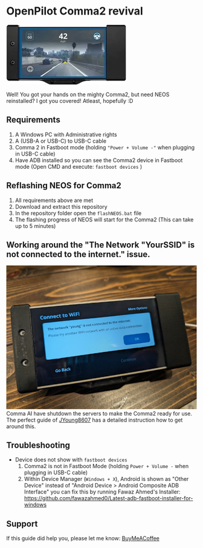 OpenPilot Comma2 revival
======
![Screenshot](images/comma2.jpg)

Well! You got your hands on the mighty Comma2, but need NEOS reinstalled?
I got you covered! Atleast, hopefully :D

Requirements
------
1. A Windows PC with Administrative rights
2. A (USB-A or USB-C) to USB-C cable
2. Comma 2 in Fastboot mode (holding `"Power + Volume -"` when plugging in USB-C cable)
3. Have ADB installed so you can see the Comma2 device in Fastboot mode (Open CMD and execute: `fastboot devices` )


Reflashing NEOS for Comma2
------
1. All requirements above are met
2. Download and extract this repository
3. In the repository folder open the `flashNEOS.bat` file
4. The flashing progress of NEOS will start for the Comma2 (This can take up to 5 minutes)

Working around the "The Network "YourSSID" is not connected to the internet." issue.
------
![Screenshot](images/neos_stuck_install.jpg)
Comma AI have shutdown the servers to make the Comma2 ready for use.
The perfect guide of [JYoung8607](https://github.com/jyoung8607/neos-manual-install) has a detailed instruction how to get around this.


Troubleshooting
------
- Device does not show with `fastboot devices`
    1. Comma2 is not in Fastboot Mode (holding `Power + Volume -` when plugging in USB-C cable)
    2. Within Device Manager (`Windows + X`), Android is shown as "Other Device" instead of "Android Device > Android Composite ADB Interface" you can fix this by running Fawaz Ahmed's Installer: https://github.com/fawazahmed0/Latest-adb-fastboot-installer-for-windows

Support
------
If this guide did help you, please let me know:
[BuyMeACoffee](https://buymeacoffee.com/tnijland3)
